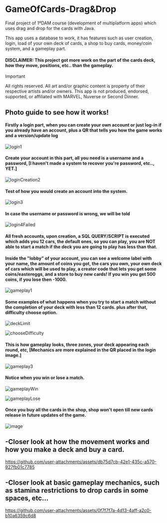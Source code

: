 # GameOfCards-Drag&Drop
Final project of 1ºDAM course (development of multiplatform apps) which uses drag and drop for the cards with Java.

This app uses a database to work, it has features such as user creation, login, load of your own deck of cards, a shop to buy cards, money/coin system, and a gameplay part.
<br>
<h4>DISCLAIMER: This project got more work on the part of the cards deck, how they move, positions, etc.. than the gameplay.</h4>


> [!IMPORTANT]  
> All rights reserved. All art and/or graphic content is property of their respective artists and/or owners.
> This app is not produced, endorsed, supported, or affiliated with MARVEL, Nuverse or Second Dinner.


<h2>Photo guide to see how it works!</h2>

<h4>Firstly a login part, when you can create your own account or just log-in if you already have an account, plus a QR that tells you how the game works and a version/update log</h4>

![login1](https://github.com/user-attachments/assets/ffff4d4a-c247-4649-b21d-ab60f4678141)

<h4>Create your account in this part, all you need is a username and a password, [I haven't made a system to recover you're password, etc.., YET.]</h4>

![loginCreation2](https://github.com/user-attachments/assets/118bf4a3-287c-4288-991b-0fc14d5bac80)

<h4>Test of how you would create an account into the system.</h4>

![login3](https://github.com/user-attachments/assets/c9bdca40-ad78-407f-9749-89acd4128a77)

<h4>In case the username or password is wrong, we will be told</h4>

![login4Failed](https://github.com/user-attachments/assets/f951a62c-74c3-4e9e-95b9-581f4044c4b0)

<h4>All fresh accounts, upon creation, a SQL QUERY/SCRIPT is executed which adds you 12 cars, the default ones, so you can play, you are NOT able to start a match if the deck you are going to play has less than that.</h4>
<h4>Inside the "lobby" of your account, you can see a welcome label with your name, the amount of coins you got, the cars you own, your own deck of cars which will be used to play, a creator code that lets you get some coins/eastereggs, and a store to buy new cards! If you win you get 500 coins, if you lose then -1000.</h4>

![gameplay1](https://github.com/user-attachments/assets/1f913728-5e14-4ac1-afae-9cbeee0f148b)

<h4>Some examples of what happens when you try to start a  match without the completion of your deck with less than 12 cards. plus after that, difficulty choose option.</h4>

![deckLimit](https://github.com/user-attachments/assets/7a07b867-84a9-4286-9fbc-adef6f40ea11)

![chooseDifficulty](https://github.com/user-attachments/assets/761f6ac9-59c3-44f7-ab09-b1f6a088b783)

<h4>This is how gameplay looks, three zones, your deck appearing each round, etc, [Mechanics are more explained in the QR placed in the login image.]</h4>

![gameplay3](https://github.com/user-attachments/assets/5fb6594e-b5ac-47e0-b940-a5b534e051bf)

<h4>Notice when you win or lose a match.</h4>

![gameplayWin](https://github.com/user-attachments/assets/e128efa2-17b4-41e6-ac4d-4ad15d2719c8)

![gameplayLose](https://github.com/user-attachments/assets/20f7f22b-f565-4a14-a423-b2dc58223fab)

<h4>Once you buy all the cards in the shop, shop won't open till new cards release in future updates of the game.</h4>

![image](https://github.com/user-attachments/assets/05f5b0ee-b007-4fff-9f89-6f301c2ec0ed)

<h2>-Closer look at how the movement works and how you make a deck and buy a card.</h2>

https://github.com/user-attachments/assets/db75d7cb-42e1-435c-a570-927fb01c7785

<h2>-Closer look at basic gameplay mechanics, such as stamina restrictions to drop cards in some spaces, etc...</h2>

https://github.com/user-attachments/assets/0f7f7f7a-4d13-4aff-a2c0-b10a6359c6d8






